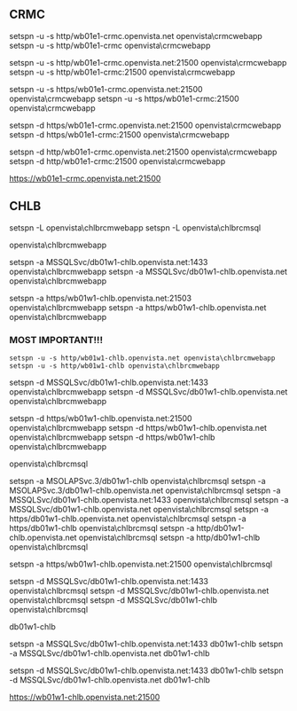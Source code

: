 ## CRMC

setspn -u -s http/wb01e1-crmc.openvista.net openvista\crmcwebapp
setspn -u -s http/wb01e1-crmc openvista\crmcwebapp

setspn -u -s http/wb01e1-crmc.openvista.net:21500 openvista\crmcwebapp
setspn -u -s http/wb01e1-crmc:21500 openvista\crmcwebapp

setspn -u -s https/wb01e1-crmc.openvista.net:21500 openvista\crmcwebapp
setspn -u -s https/wb01e1-crmc:21500 openvista\crmcwebapp

setspn -d https/wb01e1-crmc.openvista.net:21500 openvista\crmcwebapp
setspn -d https/wb01e1-crmc:21500 openvista\crmcwebapp

setspn -d http/wb01e1-crmc.openvista.net:21500 openvista\crmcwebapp
setspn -d http/wb01e1-crmc:21500 openvista\crmcwebapp

https://wb01e1-crmc.openvista.net:21500


## CHLB

setspn -L openvista\chlbrcmwebapp
setspn -L openvista\chlbrcmsql



openvista\chlbrcmwebapp

setspn -a MSSQLSvc/db01w1-chlb.openvista.net:1433 openvista\chlbrcmwebapp
setspn -a MSSQLSvc/db01w1-chlb.openvista.net openvista\chlbrcmwebapp

setspn -a https/wb01w1-chlb.openvista.net:21503 openvista\chlbrcmwebapp
setspn -a https/wb01w1-chlb.openvista.net openvista\chlbrcmwebapp

### MOST IMPORTANT!!!


```
setspn -u -s http/wb01w1-chlb.openvista.net openvista\chlbrcmwebapp
setspn -u -s http/wb01w1-chlb openvista\chlbrcmwebapp
```


setspn -d MSSQLSvc/db01w1-chlb.openvista.net:1433 openvista\chlbrcmwebapp
setspn -d MSSQLSvc/db01w1-chlb.openvista.net openvista\chlbrcmwebapp

setspn -d https/wb01w1-chlb.openvista.net:21500 openvista\chlbrcmwebapp
setspn -d https/wb01w1-chlb.openvista.net openvista\chlbrcmwebapp
setspn -d https/wb01w1-chlb openvista\chlbrcmwebapp


openvista\chlbrcmsql

setspn -a MSOLAPSvc.3/db01w1-chlb openvista\chlbrcmsql
setspn -a MSOLAPSvc.3/db01w1-chlb.openvista.net openvista\chlbrcmsql
setspn -a MSSQLSvc/db01w1-chlb.openvista.net:1433 openvista\chlbrcmsql
setspn -a MSSQLSvc/db01w1-chlb.openvista.net openvista\chlbrcmsql
setspn -a https/db01w1-chlb.openvista.net openvista\chlbrcmsql
setspn -a https/db01w1-chlb openvista\chlbrcmsql
setspn -a http/db01w1-chlb.openvista.net openvista\chlbrcmsql
setspn -a http/db01w1-chlb openvista\chlbrcmsql

setspn -a https/wb01w1-chlb.openvista.net:21500 openvista\chlbrcmsql

setspn -d MSSQLSvc/db01w1-chlb.openvista.net:1433 openvista\chlbrcmsql
setspn -d MSSQLSvc/db01w1-chlb.openvista.net openvista\chlbrcmsql
setspn -d MSSQLSvc/db01w1-chlb openvista\chlbrcmsql



db01w1-chlb

setspn -a MSSQLSvc/db01w1-chlb.openvista.net:1433 db01w1-chlb
setspn -a MSSQLSvc/db01w1-chlb.openvista.net db01w1-chlb

setspn -d MSSQLSvc/db01w1-chlb.openvista.net:1433 db01w1-chlb
setspn -d MSSQLSvc/db01w1-chlb.openvista.net db01w1-chlb



https://wb01w1-chlb.openvista.net:21500
